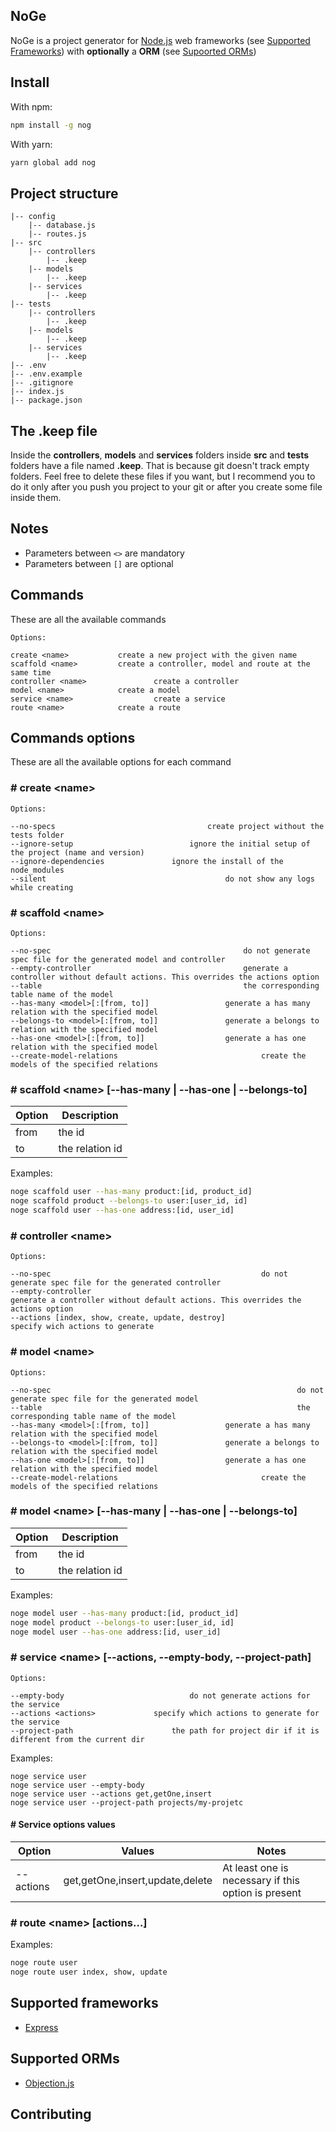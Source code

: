 
## NoGe
NoGe is a project generator for [Node.js](https://nodejs.org) web frameworks (see [Supported Frameworks](#supported-frameworks)) with **optionally** a **ORM** (see [Supoorted ORMs](#supported-orms))

## Install

With npm:
```bash
npm install -g nog
```
With yarn:
```bash
yarn global add nog
```

## Project structure
```
|-- config
	|-- database.js
	|-- routes.js
|-- src
	|-- controllers 
		|-- .keep
	|-- models
		|-- .keep
	|-- services
		|-- .keep
|-- tests
	|-- controllers
		|-- .keep
	|-- models
		|-- .keep
	|-- services
		|-- .keep
|-- .env
|-- .env.example
|-- .gitignore
|-- index.js
|-- package.json
```
## The .keep file

Inside the **controllers**, **models** and **services** folders inside **src** and **tests** folders have a file named **.keep**. That is because git doesn't track empty folders. 
Feel free to delete these files if you want, but I recommend you to do it only after you push you project to your git or after you create some file inside them.

## Notes
- Parameters between `<>` are mandatory
- Parameters between `[]` are optional

## Commands

These are all the available commands

```
Options:

create <name>           create a new project with the given name
scaffold <name>         create a controller, model and route at the same time
controller <name>				create a controller
model <name>            create a model
service <name>					create a service
route <name>            create a route
```

## Commands options
These are all the available options for each command

### # create \<name\>

```
Options:

--no-specs 									create project without the tests folder
--ignore-setup 							ignore the initial setup of the project (name and version)
--ignore-dependencies				ignore the install of the node_modules
--silent 										do not show any logs while creating
```

### # scaffold \<name\>

```
Options:

--no-spec                 							do not generate spec file for the generated model and controller
--empty-controller        							generate a controller without default actions. This overrides the actions option
--table                   							the corresponding table name of the model
--has-many <model>[:[from, to]]					generate a has many relation with the specified model
--belongs-to <model>[:[from, to]]				generate a belongs to relation with the specified model
--has-one <model>[:[from, to]]					generate a has one relation with the specified model
--create-model-relations								create the models of the specified relations
```

### # scaffold \<name\> [--has-many | --has-one | --belongs-to]
| Option | Description |
| -- | -- |
| from | the id |
| to | the relation id |

Examples:

```bash
noge scaffold user --has-many product:[id, product_id]
noge scaffold product --belongs-to user:[user_id, id]
noge scaffold user --has-one address:[id, user_id]
```

### # controller \<name\>

```
Options:

--no-spec                                               do not generate spec file for the generated controller
--empty-controller                              				generate a controller without default actions. This overrides the actions option
--actions [index, show, create, update, destroy]				specify wich actions to generate
```

### # model \<name\>

```
Options:

--no-spec       												do not generate spec file for the generated model
--table         												the corresponding table name of the model
--has-many <model>[:[from, to]]					generate a has many relation with the specified model
--belongs-to <model>[:[from, to]]				generate a belongs to relation with the specified model
--has-one <model>[:[from, to]]					generate a has one relation with the specified model
--create-model-relations								create the models of the specified relations
```

### # model \<name\> [--has-many | --has-one | --belongs-to]
| Option | Description |
| -- | -- |
| from | the id |
| to | the relation id |

Examples:

```bash
noge model user --has-many product:[id, product_id]
noge model product --belongs-to user:[user_id, id]
noge model user --has-one address:[id, user_id]
```

### # service \<name\> [--actions, --empty-body, --project-path]

```
Options:

--empty-body							do not generate actions for the service
--actions <actions>				specify which actions to generate for the service
--project-path						the path for project dir if it is different from the current dir
```

Examples:

```
noge service user
noge service user --empty-body
noge service user --actions get,getOne,insert
noge service user --project-path projects/my-projetc
```

#### # Service options values
| Option | Values | Notes |
| -- | -- | -- |
| --actions | get,getOne,insert,update,delete | At least one is necessary if this option is present |

### # route \<name\> [actions...]

Examples:
```bash
noge route user
noge route user index, show, update
```

## Supported frameworks

- [Express](https://github.com/expressjs/express)

## Supported ORMs

 - [Objection.js](https://vincit.github.io/objection.js/)

## Contributing